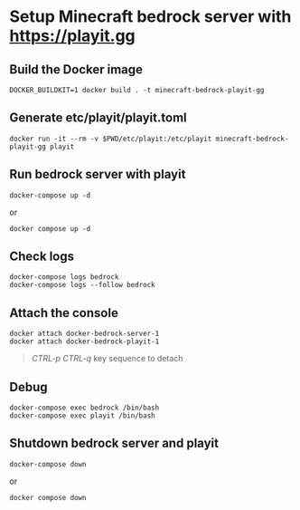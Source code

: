 # Setup Minecraft bedrock server with https://playit.gg

## Build the Docker image
```
DOCKER_BUILDKIT=1 docker build . -t minecraft-bedrock-playit-gg
```

## Generate etc/playit/playit.toml
```
docker run -it --rm -v $PWD/etc/playit:/etc/playit minecraft-bedrock-playit-gg playit
```

## Run bedrock server with playit
```
docker-compose up -d
```
or
```
docker compose up -d
```

## Check logs
```
docker-compose logs bedrock
docker-compose logs --follow bedrock
```

## Attach the console
```
docker attach docker-bedrock-server-1
docker attach docker-bedrock-playit-1
```
> *CTRL-p* *CTRL-q* key sequence to detach

## Debug
```
docker-compose exec bedrock /bin/bash
docker-compose exec playit /bin/bash
```

## Shutdown bedrock server and playit
```
docker-compose down
```
or
```
docker compose down
```
